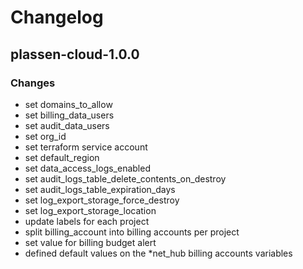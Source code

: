 # Changelog

## plassen-cloud-1.0.0 

### Changes
* set domains_to_allow
* set billing_data_users
* set audit_data_users
* set org_id
* set terraform service account
* set default_region
* set data_access_logs_enabled
* set audit_logs_table_delete_contents_on_destroy
* set audit_logs_table_expiration_days
* set log_export_storage_force_destroy
* set log_export_storage_location
* update labels for each project
* split billing_account into billing accounts per project
* set value for billing budget alert
* defined default values on the *net_hub billing accounts variables

